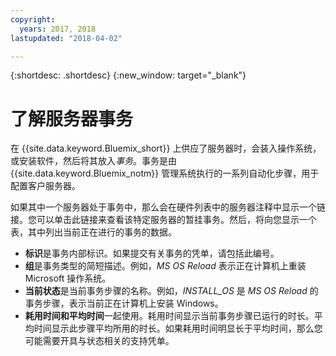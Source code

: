 ```yaml
---
copyright:
  years: 2017, 2018
lastupdated: "2018-04-02"

---
```


{:shortdesc: .shortdesc}
{:new_window: target="_blank"}

# 了解服务器事务

在 {{site.data.keyword.Bluemix_short}} 上供应了服务器时，会装入操作系统，或安装软件，然后将其放入*事务*。事务是由 {{site.data.keyword.Bluemix_notm}} 管理系统执行的一系列自动化步骤，用于配置客户服务器。

如果其中一个服务器处于事务中，那么会在硬件列表中的服务器注释中显示一个链接。您可以单击此链接来查看该特定服务器的暂挂事务。然后，将向您显示一个表，其中列出当前正在进行的事务的数据。

* **标识**是事务内部标识。如果提交有关事务的凭单，请包括此编号。
* **组**是事务类型的简短描述。例如，*MS OS Reload* 表示正在计算机上重装 Microsoft 操作系统。
* **当前状态**是当前事务步骤的名称。例如，*INSTALL_OS* 是 *MS OS Reload* 的事务步骤，表示当前正在计算机上安装 Windows。
* **耗用时间和平均时间**一起使用。耗用时间显示当前事务步骤已运行的时长。平均时间显示此步骤平均所用的时长。如果耗用时间明显长于平均时间，那么您可能需要开具与状态相关的支持凭单。
